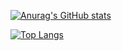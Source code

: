 [![Anurag's GitHub stats](https://github-readme-stats.vercel.app/api?username=RicardoKim)](https://github.com/anuraghazra/github-readme-stats)


[![Top Langs](https://github-readme-stats.vercel.app/api/top-langs/?username=RicardoKim)](https://github.com/anuraghazra/github-readme-stats)
